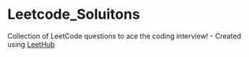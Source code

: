 # Leetcode_Soluitons
Collection of LeetCode questions to ace the coding interview! - Created using [LeetHub](https://github.com/QasimWani/LeetHub)
